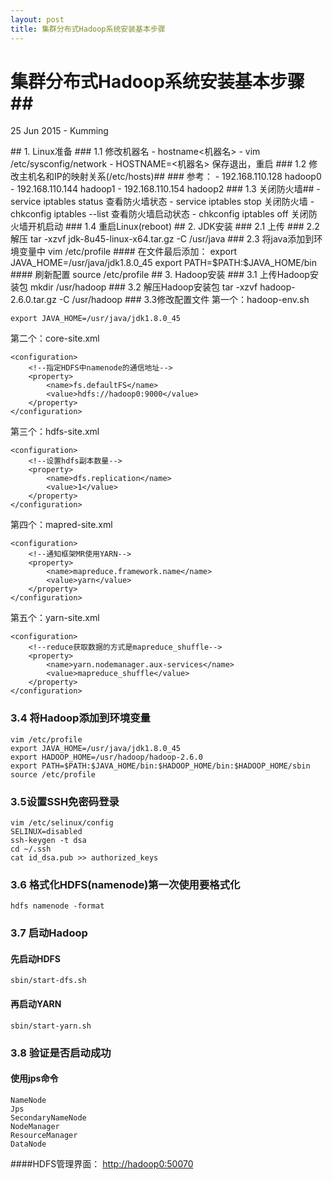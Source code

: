 ```yaml
---
layout: post
title: 集群分布式Hadoop系统安装基本步骤
---
```

# 集群分布式Hadoop系统安装基本步骤##
<p class="meta">25 Jun 2015 - Kumming</p>
## 1. Linux准备
### 1.1 修改机器名
- hostname<机器名>
- vim /etc/sysconfig/network
- HOSTNAME=<机器名> 保存退出，重启
### 1.2 修改主机名和IP的映射关系(/etc/hosts)##
### 参考：
- 192.168.110.128 hadoop0
- 192.168.110.144 hadoop1
- 192.168.110.154 hadoop2
### 1.3 关闭防火墙##
- service iptables status 查看防火墙状态
- service iptables stop 关闭防火墙
- chkconfig iptables --list 查看防火墙启动状态
- chkconfig iptables off 关闭防火墙开机启动
### 1.4 重启Linux(reboot)
## 2. JDK安装
### 2.1 上传
### 2.2 解压
    tar -xzvf jdk-8u45-linux-x64.tar.gz -C /usr/java
### 2.3 将java添加到环境变量中
    vim /etc/profile
#### 在文件最后添加：
    export JAVA_HOME=/usr/java/jdk1.8.0_45
    export PATH=$PATH:$JAVA_HOME/bin
#### 刷新配置
    source /etc/profile
## 3. Hadoop安装
### 3.1 上传Hadoop安装包
    mkdir /usr/hadoop
### 3.2 解压Hadoop安装包
    tar -xzvf hadoop-2.6.0.tar.gz -C /usr/hadoop
### 3.3修改配置文件
第一个：hadoop-env.sh
    
    export JAVA_HOME=/usr/java/jdk1.8.0_45
第二个：core-site.xml

    <configuration>
       	<!--指定HDFS中namenode的通信地址-->
    	<property>
    		<name>fs.defaultFS</name>
    		<value>hdfs://hadoop0:9000</value>
    	</property>
    </configuration>
第三个：hdfs-site.xml

    <configuration>
    	<!--设置hdfs副本数量-->
    	<property>
    		<name>dfs.replication</name>
    		<value>1</value>
    	</property>
    </configuration>
第四个：mapred-site.xml

    <configuration>
    	<!--通知框架MR使用YARN-->
    	<property>
    		<name>mapreduce.framework.name</name>
    		<value>yarn</value>
    	</property>
    </configuration>
第五个：yarn-site.xml

    <configuration>
    	<!--reduce获取数据的方式是mapreduce_shuffle-->
		<property>
			<name>yarn.nodemanager.aux-services</name>
			<value>mapreduce_shuffle</value>
		</property>
	</configuration>
### 3.4 将Hadoop添加到环境变量
    vim /etc/profile
	export JAVA_HOME=/usr/java/jdk1.8.0_45
	export HADOOP_HOME=/usr/hadoop/hadoop-2.6.0
	export PATH=$PATH:$JAVA_HOME/bin:$HADOOP_HOME/bin:$HADOOP_HOME/sbin
	source /etc/profile
### 3.5设置SSH免密码登录
    vim /etc/selinux/config
	SELINUX=disabled
	ssh-keygen -t dsa
	cd ~/.ssh
	cat id_dsa.pub >> authorized_keys
### 3.6 格式化HDFS(namenode)第一次使用要格式化
    hdfs namenode -format
### 3.7 启动Hadoop
#### 先启动HDFS
    sbin/start-dfs.sh
#### 再启动YARN
    sbin/start-yarn.sh
### 3.8 验证是否启动成功
#### 使用jps命令
    NameNode
    Jps
    SecondaryNameNode
    NodeManager
    ResourceManager
    DataNode
####HDFS管理界面：
[http://hadoop0:50070](http://hadoop0:50070)